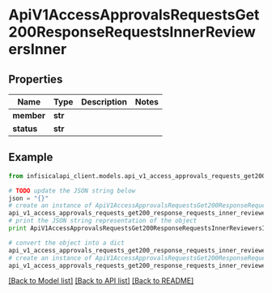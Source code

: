 # ApiV1AccessApprovalsRequestsGet200ResponseRequestsInnerReviewersInner


## Properties
Name | Type | Description | Notes
------------ | ------------- | ------------- | -------------
**member** | **str** |  | 
**status** | **str** |  | 

## Example

```python
from infisicalapi_client.models.api_v1_access_approvals_requests_get200_response_requests_inner_reviewers_inner import ApiV1AccessApprovalsRequestsGet200ResponseRequestsInnerReviewersInner

# TODO update the JSON string below
json = "{}"
# create an instance of ApiV1AccessApprovalsRequestsGet200ResponseRequestsInnerReviewersInner from a JSON string
api_v1_access_approvals_requests_get200_response_requests_inner_reviewers_inner_instance = ApiV1AccessApprovalsRequestsGet200ResponseRequestsInnerReviewersInner.from_json(json)
# print the JSON string representation of the object
print ApiV1AccessApprovalsRequestsGet200ResponseRequestsInnerReviewersInner.to_json()

# convert the object into a dict
api_v1_access_approvals_requests_get200_response_requests_inner_reviewers_inner_dict = api_v1_access_approvals_requests_get200_response_requests_inner_reviewers_inner_instance.to_dict()
# create an instance of ApiV1AccessApprovalsRequestsGet200ResponseRequestsInnerReviewersInner from a dict
api_v1_access_approvals_requests_get200_response_requests_inner_reviewers_inner_from_dict = ApiV1AccessApprovalsRequestsGet200ResponseRequestsInnerReviewersInner.from_dict(api_v1_access_approvals_requests_get200_response_requests_inner_reviewers_inner_dict)
```
[[Back to Model list]](../README.md#documentation-for-models) [[Back to API list]](../README.md#documentation-for-api-endpoints) [[Back to README]](../README.md)


